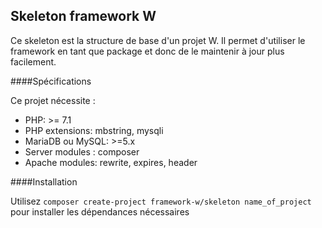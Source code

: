 ## Skeleton framework W

Ce skeleton est la structure de base d'un projet W. Il permet d'utiliser le framework en tant que package et donc de le maintenir à jour plus facilement.


####Spécifications

Ce projet nécessite :
* PHP: >= 7.1
* PHP extensions: mbstring, mysqli
* MariaDB ou MySQL: >=5.x
* Server modules : composer
* Apache modules: rewrite, expires, header

####Installation

Utilisez `composer create-project framework-w/skeleton name_of_project` pour installer les dépendances nécessaires
